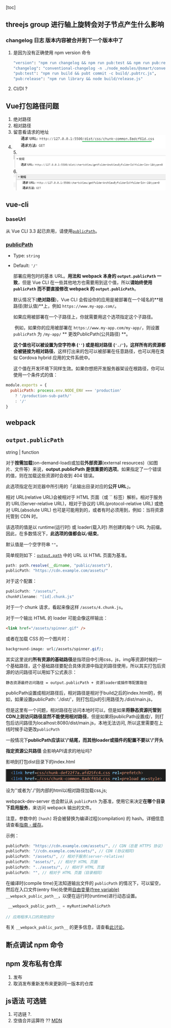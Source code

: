 [toc]

## threejs group 进行轴上旋转会对子节点产生什么影响



### changelog 日志 版本内容被合并到下一个版本中了

1. 是因为没有正确使用 npm version 命令

   ```bash
   "version": "npm run changelog && npm run pub:test && npm run pub:release",
   "changelog": "conventional-changelog -n ./node_modules/@smart/conventional-changelog-smart/index.js -i CHANGELOG.md -s -r 0",
   "pub:test": "npm run build && pubt commit -c build/.pubtrc.js",
   "pub:release": "npm run library && node build/release.js"
   ```

2. CI/DI ?

## Vue打包路径问题

1. 绝对路径
2. 相对路径
3. 留意看请求的地址
4. ![image-20200706112114817](./imgs/image-20200706112114817.png)
 	5. ![image-20200706112350888](./imgs/image-20200706112350888.png)
 	6. ![image-20200706112659321](./imgs/image-20200706112659321.png)



## vue-cli

### baseUrl

从 Vue CLI 3.3 起已弃用，请使用[`publicPath`](https://cli.vuejs.org/zh/config/#publicPath)。

### [publicPath](https://cli.vuejs.org/zh/config/#publicpath)

- Type: `string`

- Default: `'/'`

  部署应用包时的基本 URL。**用法和 webpack 本身的 `output.publicPath` 一致**，但是 Vue CLI 在一些其他地方也需要用到这个值，所以**请始终使用 `publicPath` 而不要直接修改 webpack 的 `output.publicPath`**。

  默认情况下(**绝对路径**)，Vue CLI 会假设你的应用是被部署在一个域名的**根路径(默认值)**上，例如 `https://www.my-app.com/`。

  如果应用被部署在一个子路径上，你就需要用这个选项指定这个子路径。

  ​	例如，如果你的应用被部署在 `https://www.my-app.com/my-app/`，则设置 `publicPath` 为 `/my-app/` ** 更改PublicPath(公共路径) **。

  **这个值也可以被设置为空字符串 (`''`) 或是相对路径 (`'./'`)，这样所有的资源都会被链接为相对路径**，这样打出来的包可以被部署在任意路径，也可以用在类似 Cordova hybrid 应用的文件系统中。

  这个值在开发环境下同样生效。如果你想把开发服务器架设在根路径，你可以使用一个条件式的值：

```js
module.exports = {
  publicPath: process.env.NODE_ENV === 'production'
    ? '/production-sub-path/'
    : '/'
}
```



## webpack

## `output.publicPath`

string | function 

对于**按需加载**(on-demand-load)或加载**外部资源**(external resources)（如图片、文件等）来说，**output.publicPath 是很重要的选项**。如果指定了一个错误的值，则在加载这些资源时会收到 404 错误。

此选项指定在浏览器中所引用的「此输出目录对应的**公开 URL**」。

相对 URL(relative URL)会被相对于 HTML 页面（或 `` 标签）解析。相对于服务的 URL(Server-relative URL)，相对于协议的 URL(protocol-relative URL) 或绝对 URL(absolute URL) 也可是可能用到的，或者有时必须用到，例如：当将资源托管到 CDN 时。

该选项的值是以 runtime(运行时) 或 loader(载入时) 所创建的每个 URL 为前缀。因此，在多数情况下，**此选项的值都会以`/`结束**。

默认值是一个空字符串 `""`。

简单规则如下：[`output.path`](https://www.webpackjs.com/configuration/output/#output-path) 中的 URL 以 HTML 页面为基准。

```js
path: path.resolve(__dirname, "public/assets"),
publicPath: "https://cdn.example.com/assets/"
```

对于这个配置：

```js
publicPath: "/assets/",
chunkFilename: "[id].chunk.js"
```

对于一个 chunk 请求，看起来像这样 `/assets/4.chunk.js`。

对于一个输出 HTML 的 loader 可能会像这样输出：

```html
<link href="/assets/spinner.gif" />
```

或者在加载 CSS 的一个图片时：

```css
background-image: url(/assets/spinner.gif);
```

其实这里说的**所有资源的基础路径**是指项目中引用css，js，img等资源时候的一个基础路径，这个基础路径要配合具体资源中指定的路径使用，所以其实打包后资源的访问路径可以用如下公式表示：

```
静态资源最终访问路径 = output.publicPath + 资源loader或插件等配置路径
```

publicPath设置成相对路径后，相对路径是相对于build之后的index.html的，例如，如果设置publicPath: './dist/'，则打包后js的引用路径为./dist/main.js，

但是这里有一个问题，相对路径在访问本地时可以，但是如果**将静态资源托管到CDN上则访问路径显然不能使用相对路径**，但是如果将publicPath设置成/，则打包后访问路径为localhost:8080/dist/main.js，本地无法访问, 所以这里需要在上线时候手动更改`publicPath`

一般情况下**publicPath应该以'/'结尾，而其他loader或插件的配置不要以'/'开头**

**指定资源公共路径** 会影响API请求的地址吗?

影响到打包dist目录下的index.html

![image-20200706171807533](./imgs/image-20200706171807533.png)

设为''或者为'./'则内部的html以相对路径加载css,js;



webpack-dev-server 也会默认从 `publicPath` 为基准，使用它来决定**在哪个目录下启用服务**，来访问 webpack 输出的文件。

注意，参数中的 `[hash]` 将会被替换为编译过程(compilation) 的 hash。详细信息请查看[指南 - 缓存](https://www.webpackjs.com/guides/caching)。

示例：

```js
publicPath: "https://cdn.example.com/assets/", // CDN（总是 HTTPS 协议）
publicPath: "//cdn.example.com/assets/", // CDN (协议相同)
publicPath: "/assets/", // 相对于服务(server-relative)
publicPath: "assets/", // 相对于 HTML 页面
publicPath: "../assets/", // 相对于 HTML 页面
publicPath: "", // 相对于 HTML 页面（目录相同）
```

在编译时(compile time)无法知道输出文件的 `publicPath` 的情况下，可以留空，然后在入口文件(entry file)处使用[自由变量(free variable)](https://stackoverflow.com/questions/12934929/what-are-free-variables) `__webpack_public_path__`，以便在运行时(runtime)进行动态设置。

```js
 __webpack_public_path__ = myRuntimePublicPath

// 应用程序入口的其他部分
```

有关 `__webpack_public_path__` 的更多信息，请查看[此讨论](https://github.com/webpack/webpack/issues/2776#issuecomment-233208623)。





## 断点调试 npm  命令



## npm 发布私有仓库

1. 发布
2. 取消发布重新发布来更新同一版本的仓库





## js语法 可选链

1. 可选链 ?.
2. 空值合并运算符 ?? [MDN](https://developer.mozilla.org/zh-CN/docs/Web/JavaScript/Reference/Operators/Nullish_coalescing_operator)
